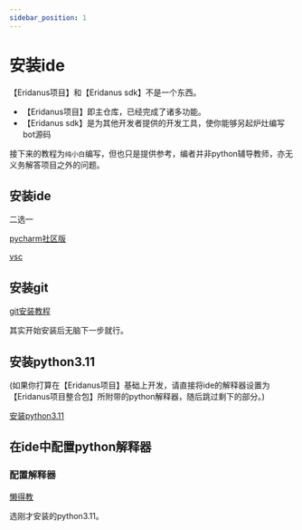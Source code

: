 ```yaml
---
sidebar_position: 1
---
```

# 安装ide

【Eridanus项目】和【Eridanus sdk】不是一个东西。
- 【Eridanus项目】即主仓库，已经完成了诸多功能。
- 【Eridanus sdk】是为其他开发者提供的开发工具，使你能够另起炉灶编写bot源码

接下来的教程为`纯小白`编写，但也只是提供参考，编者并非python辅导教师，亦无义务解答项目之外的问题。
## 安装ide
二选一

[pycharm社区版](https://blog.csdn.net/wangmeixi/article/details/103840541)

[vsc](https://blog.csdn.net/leah126/article/details/131661331)
## 安装git
[git安装教程](https://blog.csdn.net/mukes/article/details/115693833)

其实开始安装后无脑下一步就行。
## 安装python3.11
(如果你打算在【Eridanus项目】基础上开发，请直接将ide的解释器设置为【Eridanus项目整合包】所附带的python解释器，随后跳过剩下的部分。)

[安装python3.11](https://blog.csdn.net/MichaelJiangJunC/article/details/129996726)
## 在ide中配置python解释器
### 配置解释器
[懒得教](https://blog.csdn.net/qq_42432673/article/details/108440370)

选刚才安装的python3.11。
